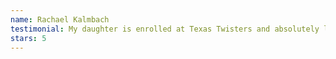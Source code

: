 ```yaml
---
name: Rachael Kalmbach
testimonial: My daughter is enrolled at Texas Twisters and absolutely loves the classes and her coaches! I am enrolled in the adult class and always have a blast. We have signed up for a few camp days here as well and love the option that you can do one day or the entire week! Not many camps offer that and it has been a life saver! We love this place!
stars: 5
---
```


